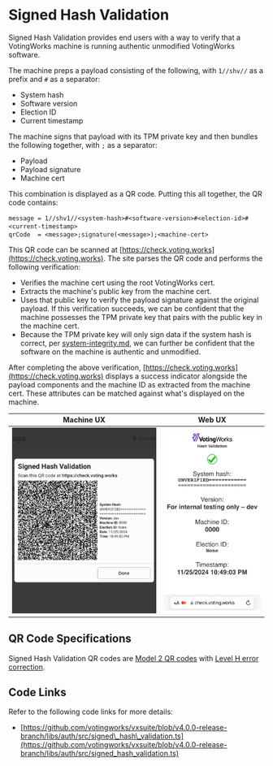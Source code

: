 # Signed Hash Validation

Signed Hash Validation provides end users with a way to verify that a VotingWorks machine is running authentic unmodified VotingWorks software.

The machine preps a payload consisting of the following, with `1//shv//` as a prefix and `#` as a separator:

* System hash
* Software version
* Election ID
* Current timestamp

The machine signs that payload with its TPM private key and then bundles the following together, with `;` as a separator:

* Payload
* Payload signature
* Machine cert

This combination is displayed as a QR code. Putting this all together, the QR code contains:

```
message = 1//shv1//<system-hash>#<software-version>#<election-id>#<current-timestamp>
qrCode  = <message>;signature(<message>);<machine-cert>
```

This QR code can be scanned at [https://check.voting.works](https://check.voting.works). The site parses the QR code and performs the following verification:

* Verifies the machine cert using the root VotingWorks cert.
* Extracts the machine's public key from the machine cert.
* Uses that public key to verify the payload signature against the original payload. If this verification succeeds, we can be confident that the machine possesses the TPM private key that pairs with the public key in the machine cert.
* Because the TPM private key will only sign data if the system hash is correct, per [system-integrity.md](../system-security-auditing-and-logging/system-security-architecture/system-integrity.md "mention"), we can further be confident that the software on the machine is authentic and unmodified.

After completing the above verification, [https://check.voting.works](https://check.voting.works) displays a success indicator alongside the payload components and the machine ID as extracted from the machine cert. These attributes can be matched against what's displayed on the machine.

|                                 Machine UX                                 |                                 Web UX                                 |
| :------------------------------------------------------------------------: | :--------------------------------------------------------------------: |
| <img src="../.gitbook/assets/machine (1).png" alt="" data-size="original"> | <img src="../.gitbook/assets/web (2).PNG" alt="" data-size="original"> |

## QR Code Specifications

Signed Hash Validation QR codes are [Model 2 QR codes](https://www.qrcode.com/en/codes/model12.html) with [Level H error correction](https://www.qrcode.com/en/about/error_correction.html).

## Code Links

Refer to the following code links for more details:

* [https://github.com/votingworks/vxsuite/blob/v4.0.0-release-branch/libs/auth/src/signed\_hash\_validation.ts](https://github.com/votingworks/vxsuite/blob/v4.0.0-release-branch/libs/auth/src/signed_hash_validation.ts)
